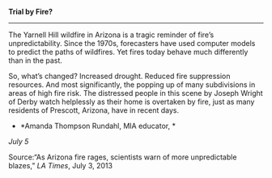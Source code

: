 **Trial by Fire?**

****

The Yarnell Hill wildfire in Arizona is a tragic reminder of fire’s unpredictability. Since the 1970s, forecasters have used computer models to predict the paths of wildfires. Yet fires today behave much differently than in the past. 

So, what’s changed? Increased drought. Reduced fire suppression resources. And most significantly, the popping up of many subdivisions in areas of high fire risk. The distressed people in this scene by Joseph Wright of Derby watch helplessly as their home is overtaken by fire, just as many residents of Prescott, Arizona, have in recent days.

-   *Amanda Thompson Rundahl, MIA educator, *

*July 5*

Source:“As Arizona fire rages, scientists warn of more unpredictable blazes,” *LA Times*, July 3, 2013
